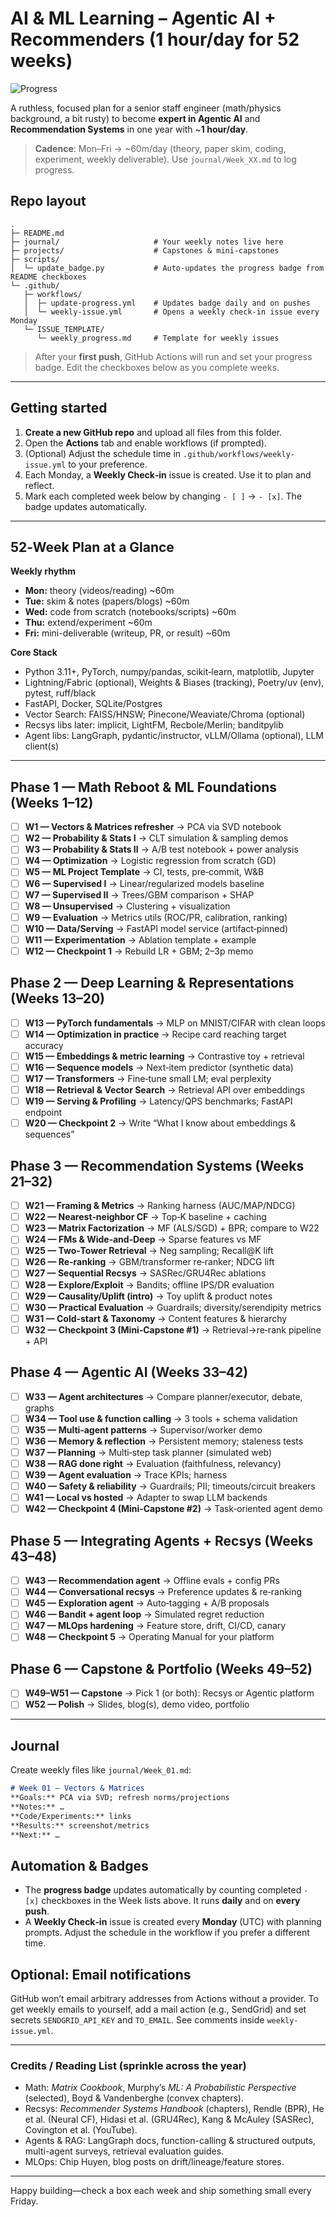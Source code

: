 # AI & ML Learning – Agentic AI + Recommenders (1 hour/day for 52 weeks)

<!--PROGRESS_BADGE_START-->
![Progress](https://img.shields.io/badge/Progress-0%25-brightgreen)
<!--PROGRESS_BADGE_END-->

A ruthless, focused plan for a senior staff engineer (math/physics background, a bit rusty) to become **expert in Agentic AI** and **Recommendation Systems** in one year with ~**1 hour/day**.

> **Cadence**: Mon–Fri → ~60m/day (theory, paper skim, coding, experiment, weekly deliverable). Use `journal/Week_XX.md` to log progress.

## Repo layout
```
.
├─ README.md
├─ journal/                     # Your weekly notes live here
├─ projects/                    # Capstones & mini-capstones
├─ scripts/
│  └─ update_badge.py           # Auto-updates the progress badge from README checkboxes
└─ .github/
   ├─ workflows/
   │  ├─ update-progress.yml    # Updates badge daily and on pushes
   │  └─ weekly-issue.yml       # Opens a weekly check‑in issue every Monday
   └─ ISSUE_TEMPLATE/
      └─ weekly_progress.md     # Template for weekly issues
```
> After your **first push**, GitHub Actions will run and set your progress badge. Edit the checkboxes below as you complete weeks.

---

## Getting started
1. **Create a new GitHub repo** and upload all files from this folder.
2. Open the **Actions** tab and enable workflows (if prompted).
3. (Optional) Adjust the schedule time in `.github/workflows/weekly-issue.yml` to your preference.
4. Each Monday, a **Weekly Check‑in** issue is created. Use it to plan and reflect.
5. Mark each completed week below by changing `- [ ]` → `- [x]`. The badge updates automatically.

---

## 52‑Week Plan at a Glance
**Weekly rhythm**
- **Mon:** theory (videos/reading) ~60m  
- **Tue:** skim & notes (papers/blogs) ~60m  
- **Wed:** code from scratch (notebooks/scripts) ~60m  
- **Thu:** extend/experiment ~60m  
- **Fri:** mini-deliverable (writeup, PR, or result) ~60m  

**Core Stack**
- Python 3.11+, PyTorch, numpy/pandas, scikit‑learn, matplotlib, Jupyter
- Lightning/Fabric (optional), Weights & Biases (tracking), Poetry/uv (env), pytest, ruff/black
- FastAPI, Docker, SQLite/Postgres
- Vector Search: FAISS/HNSW; Pinecone/Weaviate/Chroma (optional)
- Recsys libs later: implicit, LightFM, Recbole/Merlin; banditpylib
- Agent libs: LangGraph, pydantic/instructor, vLLM/Ollama (optional), LLM client(s)

---

## Phase 1 — Math Reboot & ML Foundations (Weeks 1–12)
- [ ] **W1 — Vectors & Matrices refresher** → PCA via SVD notebook
- [ ] **W2 — Probability & Stats I** → CLT simulation & sampling demos
- [ ] **W3 — Probability & Stats II** → A/B test notebook + power analysis
- [ ] **W4 — Optimization** → Logistic regression from scratch (GD)
- [ ] **W5 — ML Project Template** → CI, tests, pre‑commit, W&B
- [ ] **W6 — Supervised I** → Linear/regularized models baseline
- [ ] **W7 — Supervised II** → Trees/GBM comparison + SHAP
- [ ] **W8 — Unsupervised** → Clustering + visualization
- [ ] **W9 — Evaluation** → Metrics utils (ROC/PR, calibration, ranking)
- [ ] **W10 — Data/Serving** → FastAPI model service (artifact‑pinned)
- [ ] **W11 — Experimentation** → Ablation template + example
- [ ] **W12 — Checkpoint 1** → Rebuild LR + GBM; 2–3p memo

## Phase 2 — Deep Learning & Representations (Weeks 13–20)
- [ ] **W13 — PyTorch fundamentals** → MLP on MNIST/CIFAR with clean loops
- [ ] **W14 — Optimization in practice** → Recipe card reaching target accuracy
- [ ] **W15 — Embeddings & metric learning** → Contrastive toy + retrieval
- [ ] **W16 — Sequence models** → Next‑item predictor (synthetic data)
- [ ] **W17 — Transformers** → Fine‑tune small LM; eval perplexity
- [ ] **W18 — Retrieval & Vector Search** → Retrieval API over embeddings
- [ ] **W19 — Serving & Profiling** → Latency/QPS benchmarks; FastAPI endpoint
- [ ] **W20 — Checkpoint 2** → Write “What I know about embeddings & sequences”

## Phase 3 — Recommendation Systems (Weeks 21–32)
- [ ] **W21 — Framing & Metrics** → Ranking harness (AUC/MAP/NDCG)
- [ ] **W22 — Nearest‑neighbor CF** → Top‑K baseline + caching
- [ ] **W23 — Matrix Factorization** → MF (ALS/SGD) + BPR; compare to W22
- [ ] **W24 — FMs & Wide‑and‑Deep** → Sparse features vs MF
- [ ] **W25 — Two‑Tower Retrieval** → Neg sampling; Recall@K lift
- [ ] **W26 — Re‑ranking** → GBM/transformer re‑ranker; NDCG lift
- [ ] **W27 — Sequential Recsys** → SASRec/GRU4Rec ablations
- [ ] **W28 — Explore/Exploit** → Bandits; offline IPS/DR evaluation
- [ ] **W29 — Causality/Uplift (intro)** → Toy uplift & product notes
- [ ] **W30 — Practical Evaluation** → Guardrails; diversity/serendipity metrics
- [ ] **W31 — Cold‑start & Taxonomy** → Content features & hierarchy
- [ ] **W32 — Checkpoint 3 (Mini‑Capstone #1)** → Retrieval→re‑rank pipeline + API

## Phase 4 — Agentic AI (Weeks 33–42)
- [ ] **W33 — Agent architectures** → Compare planner/executor, debate, graphs
- [ ] **W34 — Tool use & function calling** → 3 tools + schema validation
- [ ] **W35 — Multi‑agent patterns** → Supervisor/worker demo
- [ ] **W36 — Memory & reflection** → Persistent memory; staleness tests
- [ ] **W37 — Planning** → Multi‑step task planner (simulated web)
- [ ] **W38 — RAG done right** → Evaluation (faithfulness, relevancy)
- [ ] **W39 — Agent evaluation** → Trace KPIs; harness
- [ ] **W40 — Safety & reliability** → Guardrails; PII; timeouts/circuit breakers
- [ ] **W41 — Local vs hosted** → Adapter to swap LLM backends
- [ ] **W42 — Checkpoint 4 (Mini‑Capstone #2)** → Task‑oriented agent demo

## Phase 5 — Integrating Agents + Recsys (Weeks 43–48)
- [ ] **W43 — Recommendation agent** → Offline evals + config PRs
- [ ] **W44 — Conversational recsys** → Preference updates & re‑ranking
- [ ] **W45 — Exploration agent** → Auto‑tagging + A/B proposals
- [ ] **W46 — Bandit + agent loop** → Simulated regret reduction
- [ ] **W47 — MLOps hardening** → Feature store, drift, CI/CD, canary
- [ ] **W48 — Checkpoint 5** → Operating Manual for your platform

## Phase 6 — Capstone & Portfolio (Weeks 49–52)
- [ ] **W49–W51 — Capstone** → Pick 1 (or both): Recsys or Agentic platform
- [ ] **W52 — Polish** → Slides, blog(s), demo video, portfolio

---

## Journal
Create weekly files like `journal/Week_01.md`:
```md
# Week 01 — Vectors & Matrices
**Goals:** PCA via SVD; refresh norms/projections  
**Notes:** …  
**Code/Experiments:** links  
**Results:** screenshot/metrics  
**Next:** …
```

## Automation & Badges
- The **progress badge** updates automatically by counting completed `- [x]` checkboxes in the Week lists above. It runs **daily** and on **every push**.
- A **Weekly Check‑in** issue is created every **Monday** (UTC) with planning prompts. Adjust the schedule in the workflow if you prefer a different time.

## Optional: Email notifications
GitHub won’t email arbitrary addresses from Actions without a provider. To get weekly emails to yourself, add a mail action (e.g., SendGrid) and set secrets `SENDGRID_API_KEY` and `TO_EMAIL`. See comments inside `weekly-issue.yml`.

---

### Credits / Reading List (sprinkle across the year)
- Math: *Matrix Cookbook*, Murphy’s *ML: A Probabilistic Perspective* (selected), Boyd & Vandenberghe (convex chapters).
- Recsys: *Recommender Systems Handbook* (chapters), Rendle (BPR), He et al. (Neural CF), Hidasi et al. (GRU4Rec), Kang & McAuley (SASRec), Covington et al. (YouTube).
- Agents & RAG: LangGraph docs, function-calling & structured outputs, multi-agent surveys, retrieval evaluation guides.
- MLOps: Chip Huyen, blog posts on drift/lineage/feature stores.

---

Happy building—check a box each week and ship something small every Friday.
